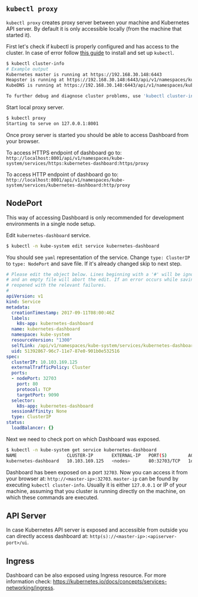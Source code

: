 ## `kubectl proxy`

`kubectl proxy` creates proxy server between your machine and Kubernetes API server. By default it is only accessible locally (from the machine that started it).

First let's check if kubectl is properly configured and has access to the cluster. In case of error follow [this guide](https://kubernetes.io/docs/tasks/tools/install-kubectl/) to install and set up `kubectl`.
```sh
$ kubectl cluster-info
# Example output
Kubernetes master is running at https://192.168.30.148:6443
Heapster is running at https://192.168.30.148:6443/api/v1/namespaces/kube-system/services/heapster/proxy
KubeDNS is running at https://192.168.30.148:6443/api/v1/namespaces/kube-system/services/kube-dns/proxy

To further debug and diagnose cluster problems, use 'kubectl cluster-info dump'.
```

Start local proxy server.
```sh
$ kubectl proxy
Starting to serve on 127.0.0.1:8001
```

Once proxy server is started you should be able to access Dashboard from your browser.

To access HTTPS endpoint of dashboard go to: `http://localhost:8001/api/v1/namespaces/kube-system/services/https:kubernetes-dashboard:https/proxy`


To access HTTP endpoint of dashboard go to: `http://localhost:8001/api/v1/namespaces/kube-system/services/kubernetes-dashboard:http/proxy`

## NodePort

This way of accessing Dashboard is only recommended for development environments in a single node setup. 

Edit `kubernetes-dashboard` service.
```sh
$ kubectl -n kube-system edit service kubernetes-dashboard
```

You should see `yaml` representation of the service. Change `type: ClusterIP` to `type: NodePort` and save file. If it's already changed skip to next step.
```yaml
# Please edit the object below. Lines beginning with a '#' will be ignored,
# and an empty file will abort the edit. If an error occurs while saving this file will be
# reopened with the relevant failures.
#
apiVersion: v1
kind: Service
metadata:
  creationTimestamp: 2017-09-11T08:00:46Z
  labels:
    k8s-app: kubernetes-dashboard
  name: kubernetes-dashboard
  namespace: kube-system
  resourceVersion: "1300"
  selfLink: /api/v1/namespaces/kube-system/services/kubernetes-dashboard
  uid: 51392867-96c7-11e7-87e0-901b0e532516
spec:
  clusterIP: 10.103.169.125
  externalTrafficPolicy: Cluster
  ports:
  - nodePort: 32703
    port: 80
    protocol: TCP
    targetPort: 9090
  selector:
    k8s-app: kubernetes-dashboard
  sessionAffinity: None
  type: ClusterIP
status:
  loadBalancer: {}
```

Next we need to check port on which Dashboard was exposed.
```sh
$ kubectl -n kube-system get service kubernetes-dashboard
NAME                   CLUSTER-IP       EXTERNAL-IP   PORT(S)        AGE
kubernetes-dashboard   10.103.169.125   <nodes>       80:32703/TCP   1d
```

Dashboard has been exposed on a port `32703`. Now you can access it from your browser at: `http://<master-ip>:32703`. `master-ip` can be found by executing `kubectl cluster-info`. Usually it is either `127.0.0.1` or IP of your machine, assuming that you cluster is running directly on the machine, on which these commands are executed.

## API Server

In case Kubernetes API server is exposed and accessible from outside you can directly access dashboard at: `http(s)://<master-ip>:<apiserver-port>/ui`.

## Ingress

Dashboard can be also exposed using Ingress resource. For more information check: https://kubernetes.io/docs/concepts/services-networking/ingress.